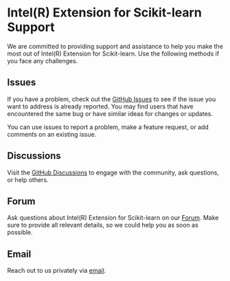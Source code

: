 <!--
******************************************************************************
* Copyright 2023 Intel Corporation
*
* Licensed under the Apache License, Version 2.0 (the "License");
* you may not use this file except in compliance with the License.
* You may obtain a copy of the License at
*
*     http://www.apache.org/licenses/LICENSE-2.0
*
* Unless required by applicable law or agreed to in writing, software
* distributed under the License is distributed on an "AS IS" BASIS,
* WITHOUT WARRANTIES OR CONDITIONS OF ANY KIND, either express or implied.
* See the License for the specific language governing permissions and
* limitations under the License.
*******************************************************************************/-->

# Intel(R) Extension for Scikit-learn Support

We are committed to providing support and assistance to help you make the most out of Intel(R) Extension for Scikit-learn. 
Use the following methods if you face any challenges. 


## Issues

If you have a problem, check out the [GitHub Issues](https://github.com/uxlfoundation/scikit-learn-intelex/issues) to see if the issue you want to address is already reported. 
You may find users that have encountered the same bug or have similar ideas for changes or updates.

You can use issues to report a problem, make a feature request, or add comments on an existing issue.

## Discussions 

Visit the [GitHub Discussions](https://github.com/uxlfoundation/scikit-learn-intelex/discussions) to engage with the community, ask questions, or help others. 

## Forum 

Ask questions about Intel(R) Extension for Scikit-learn on our [Forum](https://community.intel.com/t5/Intel-Distribution-for-Python/bd-p/distribution-python).
Make sure to provide all relevant details, so we could help you as soon as possible. 

## Email

Reach out to us privately via [email](mailto:onedal.maintainers@intel.com). 
